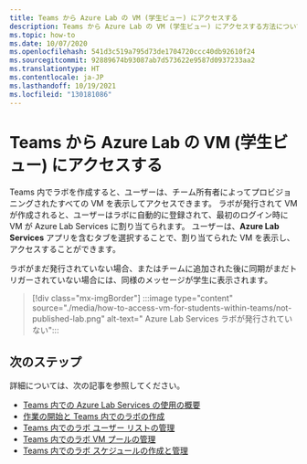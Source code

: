 ```yaml
---
title: Teams から Azure Lab の VM (学生ビュー) にアクセスする
description: Teams から Azure Lab の VM (学生ビュー) にアクセスする方法について説明します。
ms.topic: how-to
ms.date: 10/07/2020
ms.openlocfilehash: 541d3c519a795d73de1704720ccc40db92610f24
ms.sourcegitcommit: 92889674b93087ab7d573622e9587d0937233aa2
ms.translationtype: HT
ms.contentlocale: ja-JP
ms.lasthandoff: 10/19/2021
ms.locfileid: "130181086"
---
```

# <a name="access-a-vm-student-view-in-azure-lab-from-teams"></a>Teams から Azure Lab の VM (学生ビュー) にアクセスする

Teams 内でラボを作成すると、ユーザーは、チーム所有者によってプロビジョニングされたすべての VM を表示してアクセスできます。 ラボが発行されて VM が作成されると、ユーザーはラボに自動的に登録されて、最初のログイン時に VM が Azure Lab Services に割り当てられます。 ユーザーは、**Azure Lab Services** アプリを含むタブを選択することで、割り当てられた VM を表示し、アクセスすることができます。

ラボがまだ発行されていない場合、またはチームに追加された後に同期がまだトリガーされていない場合には、同様のメッセージが学生に表示されます。

> [!div class="mx-imgBorder"]
> :::image type="content" source="./media/how-to-access-vm-for-students-within-teams/not-published-lab.png" alt-text=" Azure Lab Services ラボが発行されていない":::

## <a name="next-steps"></a>次のステップ

詳細については、次の記事を参照してください。

- [Teams 内での Azure Lab Services の使用の概要](lab-services-within-teams-overview.md)
- [作業の開始と Teams 内でのラボの作成](how-to-get-started-create-lab-within-teams.md)
- [Teams 内でのラボ ユーザー リストの管理](how-to-manage-user-lists-within-teams.md)
- [Teams 内でのラボ VM プールの管理](how-to-manage-vm-pool-within-teams.md)
- [Teams 内でのラボ スケジュールの作成と管理](how-to-create-schedules-within-teams.md)

